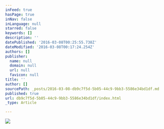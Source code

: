 ```yaml
---
inFeed: true
hasPage: true
inNav: false
inLanguage: null
starred: false
keywords: []
description: ''
datePublished: '2016-03-08T00:25:55.738Z'
dateModified: '2016-03-08T00:17:24.254Z'
authors: []
publisher:
  name: null
  domain: null
  url: null
  favicon: null
title: ''
author: []
sourcePath: _posts/2016-03-08-db9c7f5d-5b05-44c9-9bb3-5586e34bd1df.md
published: true
url: db9c7f5d-5b05-44c9-9bb3-5586e34bd1df/index.html
_type: Article

---
```

![](https://the-grid-user-content.s3-us-west-2.amazonaws.com/af146cff-80e5-426f-9b1b-119f588e4273.jpg)